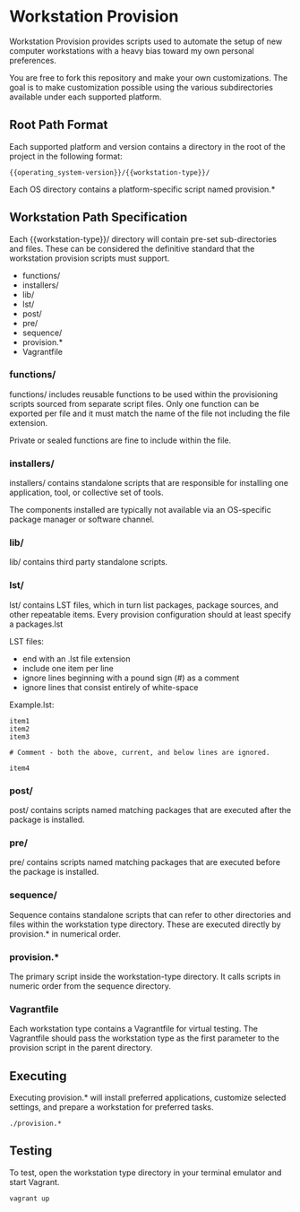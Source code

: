 # Workstation Provision

Workstation Provision provides scripts used to automate the setup of new
computer workstations with a heavy bias toward my own personal preferences.

You are free to fork this repository and make your own customizations. The goal
is to make customization possible using the various subdirectories available
under each supported platform.

## Root Path Format

Each supported platform and version contains a directory in the root of the
project in the following format:

	{{operating_system-version}}/{{workstation-type}}/

Each OS directory contains a platform-specific script named provision.*

## Workstation Path Specification

Each {{workstation-type}}/ directory will contain pre-set sub-directories and
files. These can be considered the definitive standard that the workstation
provision scripts must support.

* functions/
* installers/
* lib/
* lst/
* post/
* pre/
* sequence/
* provision.*
* Vagrantfile

### functions/

functions/ includes reusable functions to be used within the provisioning
scripts sourced from separate script files. Only one function can be exported
per file and it must match the name of the file not including the file
extension.

Private or sealed functions are fine to include within the file.

### installers/

installers/ contains standalone scripts that are responsible for installing one
application, tool, or collective set of tools.

The components installed are typically not available via an OS-specific
package manager or software channel.

### lib/

lib/ contains third party standalone scripts.

### lst/

lst/ contains LST files, which in turn list packages, package sources,
and other repeatable items. Every provision configuration should at least
specify a packages.lst

LST files:
* end with an .lst file extension
* include one item per line
* ignore lines beginning with a pound sign (#) as a comment
* ignore lines that consist entirely of white-space

Example.lst:

	item1
	item2
	item3

	# Comment - both the above, current, and below lines are ignored.

	item4

### post/

post/ contains scripts named matching packages that are executed after the
package is installed.

### pre/

pre/ contains scripts named matching packages that are executed before the
package is installed.

### sequence/

Sequence contains standalone scripts that can refer to other directories and
files within the workstation type directory. These are executed directly by
provision.* in numerical order.

### provision.*

The primary script inside the workstation-type directory. It calls scripts
in numeric order from the sequence directory.

### Vagrantfile

Each workstation type contains a Vagrantfile for virtual testing. The
Vagrantfile should pass the workstation type as the first parameter to the
provision script in the parent directory.

## Executing

Executing provision.* will install preferred applications, customize selected
settings, and prepare a workstation for preferred tasks.

	./provision.*

## Testing

To test, open the workstation type directory in your terminal emulator and
start Vagrant.

	vagrant up
